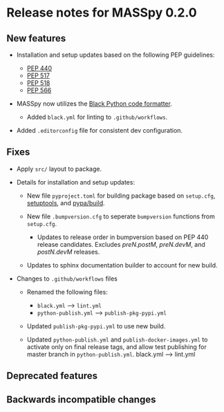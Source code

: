 # Release notes for MASSpy 0.2.0

## New features

* Installation and setup updates based on the following PEP guidelines:

    - [PEP 440](https://www.python.org/dev/peps/pep-0440/)
    - [PEP 517](https://www.python.org/dev/peps/pep-0517/)
    - [PEP 518](https://www.python.org/dev/peps/pep-0518/)
    - [PEP 566](https://www.python.org/dev/peps/pep-0566/)

* MASSpy now utilizes the [Black Python code formatter](https://github.com/psf/black).

    - Added `black.yml` for linting to `.github/workflows`.

* Added `.editorconfig` file for consistent dev configuration.

## Fixes

* Apply `src/` layout to package.
* Details for installation and setup updates:

    - New file `pyproject.toml` for building package based on `setup.cfg`,
      [setuptools](https://setuptools.readthedocs.io/en/latest/setuptools.html),
      and [pypa/build](https://github.com/pypa/build).
    - New file `.bumpversion.cfg` to seperate `bumpversion` functions from `setup.cfg`.

        * Updates to release order in bumpversion based on PEP 440 release candidates.
          Excludes *preN.postM*, *preN.devM*, and *postN.devM* releases.

    - Updates to sphinx documentation builder to account for new build.

* Changes to `.github/workflows` files

    - Renamed the following files:

        * `black.yml` --> `lint.yml`
        * `python-publish.yml` --> `publish-pkg-pypi.yml`

    - Updated `publish-pkg-pypi.yml` to use new build.
    - Updated `python-publish.yml` and `publish-docker-images.yml` to activate only on final release tags, and allow test publishing for master branch in `python-publish.yml`.
black.yml --> lint.yml


## Deprecated features

## Backwards incompatible changes

